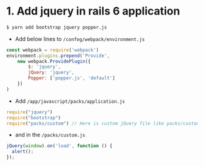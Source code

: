 # 1. Add jquery in rails 6 application
```bash
$ yarn add bootstrap jquery popper.js
```
* Add below lines to ```/confog/webpack/environment.js```
```javascript
const webpack = require('webpack')
environment.plugins.prepend('Provide',
    new webpack.ProvidePlugin({
        $: 'jquery',
        jQuery: 'jquery',
        Popper: ['popper.js', 'default']
    })
)
```
* Add ```/app/javascript/packs/application.js```
```javascript
require("jquery")
require("bootstrap")
require("packs/custom") // Here is custom jQuery file like packs/custom.js
```
* and in the ```/packs/custom.js```
```javascript
jQuery(window).on('load', function () {
  alert();
});
```
